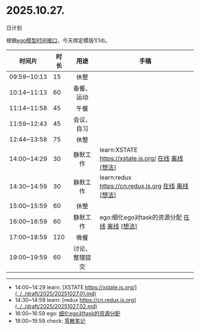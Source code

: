 # 2025.10.27.
日计划

根据[ego模型时间接口](https://gitee.com/hyg/blog/blob/master/timeflow.md)，今天绑定模版1(1d)。

| 时间片 | 时长 | 用途 | 手稿 |
| --- | --- | :---: | --- |
| 09:59~10:13 | 15 | 休整 |  |
| 10:14~11:13 | 60 | 备餐、运动 |  |
| 11:14~11:58 | 45 | 午餐 |  |
| 11:59~12:43 | 45 | 会议、自习 |  |
| 12:44~13:58 | 75 | 休整 |  |
| 14:00~14:29 | 30 | 静默工作 | learn:XSTATE https://xstate.js.org/ [在线](http://simp.ly/p/8t3vlk) [离线](../../draft/2025/20251027140000.md) <a href="mailto:huangyg@mars22.com?subject=关于2025.10.27.[learn:XSTATE https://xstate.js.org/]任务&body=日期: 20251027%0D%0A序号: 5%0D%0A手稿:../../draft/2025/20251027140000.md%0D%0A---请勿修改邮件主题及以上内容 从下一行开始写您的想法---%0D%0A">[想法]</a> |
| 14:30~14:59 | 30 | 静默工作 | learn:redux https://cn.redux.js.org [在线](http://simp.ly/p/5k9gJy) [离线](../../draft/2025/20251027143000.md) <a href="mailto:huangyg@mars22.com?subject=关于2025.10.27.[learn:redux https://cn.redux.js.org]任务&body=日期: 20251027%0D%0A序号: 6%0D%0A手稿:../../draft/2025/20251027143000.md%0D%0A---请勿修改邮件主题及以上内容 从下一行开始写您的想法---%0D%0A">[想法]</a> |
| 15:00~15:59 | 60 | 休整 |  |
| 16:00~16:59 | 60 | 静默工作 | ego:细化ego对task的资源分配 [在线](http://simp.ly/p/4QDThK) [离线](../../draft/2025/20251027160000.md) <a href="mailto:huangyg@mars22.com?subject=关于2025.10.27.[ego:细化ego对task的资源分配]任务&body=日期: 20251027%0D%0A序号: 8%0D%0A手稿:../../draft/2025/20251027160000.md%0D%0A---请勿修改邮件主题及以上内容 从下一行开始写您的想法---%0D%0A">[想法]</a> |
| 17:00~18:59 | 120 | 晚餐 |  |
| 19:00~19:59 | 60 | 讨论、整理提交 |  |

---

- 14:00~14:29	learn: [XSTATE https://xstate.js.org/](../../draft/2025/20251027.01.md)
- 14:30~14:59	learn: [redux https://cn.redux.js.org](../../draft/2025/20251027.02.md)
- 16:00~16:59	ego: [细化ego对task的资源分配](../../draft/2025/20251027.03.md)
- 19:00~19:59	check: [零散笔记](../../draft/2025/20251027.04.md)
